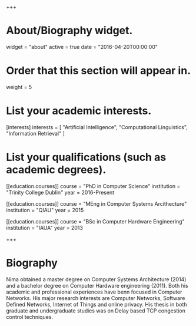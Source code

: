 +++
# About/Biography widget.
widget = "about"
active = true
date = "2016-04-20T00:00:00"

# Order that this section will appear in.
weight = 5

# List your academic interests.
[interests]
  interests = [
    "Artificial Intelligence",
    "Computational Linguistics",
    "Information Retrieval"
  ]

# List your qualifications (such as academic degrees).
[[education.courses]]
  course = "PhD in Computer Science"
  institution = "Trinity College Dublin"
  year = 2016-Present

[[education.courses]]
  course = "MEng in Computer Systems Arcithecture"
  institution = "QIAU"
  year = 2015

[[education.courses]]
  course = "BSc in Computer Hardware Engineering"
  institution = "IAUA"
  year = 2013
 
+++

# Biography

Nima obtained a master degree on Computer Systems Architecture (2014) and a bachelor degree on Computer Hardware engineering (2011). Both his academic and professional experiences have benn focused in Computer Networks. His major research interests are Computer Networks, Software Defined Networks, Internet of Things and online privacy. His thesis in both graduate and undergraduate studies was on Delay based TCP congestion control techniques.
